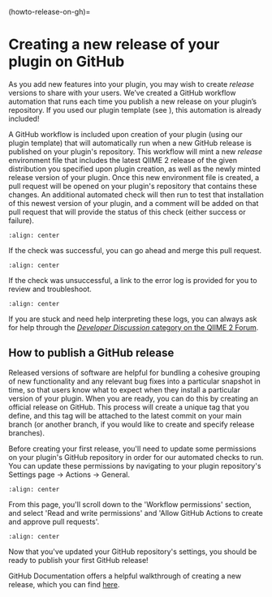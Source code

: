 (howto-release-on-gh)=
# Creating a new release of your plugin on GitHub

As you add new features into your plugin, you may wish to create *release* versions to share with your users.
We’ve created a GitHub workflow automation that runs each time you publish a new release on your plugin’s repository.
If you used our plugin template (see [](plugin-from-template)), this automation is already included!

A GitHub workflow is included upon creation of your plugin (using our plugin template) that will automatically run when a new GitHub release is published on your plugin's repository.
This workflow will mint a new *release* environment file that includes the latest QIIME 2 release of the given distribution you specified upon plugin creation, as well as the newly minted release version of your plugin.
Once this new environment file is created, a pull request will be opened on your plugin's repository that contains these changes.
An additional automated check will then run to test that installation of this newest version of your plugin, and a comment will be added on that pull request that will provide the status of this check (either success or failure).

```{figure} ../images/release-env-PR-overview.png
:align: center
```

If the check was successful, you can go ahead and merge this pull request.
```{figure} ../images/release-env-PR-passed.png
:align: center
```

If the check was unsuccessful, a link to the error log is provided for you to review and troubleshoot.
```{figure} ../images/release-env-PR-failed.png
:align: center
```

If you are stuck and need help interpreting these logs, you can always ask for help through the [*Developer Discussion* category on the QIIME 2 Forum](https://forum.qiime2.org/c/dev-discussion/7).

## How to publish a GitHub release
Released versions of software are helpful for bundling a cohesive grouping of new functionality and any relevant bug fixes into a particular snapshot in time, so that users know what to expect when they install a particular version of your plugin.
When you are ready, you can do this by creating an official release on GitHub.
This process will create a unique tag that you define, and this tag will be attached to the latest commit on your main branch (or another branch, if you would like to create and specify release branches).

Before creating your first release, you'll need to update some permissions on your plugin's GitHub repository in order for our automated checks to run.
You can update these permissions by navigating to your plugin repository's Settings page -> Actions -> General.

```{figure} ../images/settings-general.png
:align: center
```

From this page, you'll scroll down to the 'Workflow permissions' section, and select 'Read and write permissions' and 'Allow GitHub Actions to create and approve pull requests'.

```{figure} ../images/settings-gha-permissions.png
:align: center
```

Now that you've updated your GitHub repository's settings, you should be ready to publish your first GitHub release!

GitHub Documentation offers a helpful walkthrough of creating a new release, which you can find [here](https://docs.GitHub.com/en/repositories/releasing-projects-on-GitHub/managing-releases-in-a-repository#creating-a-release).
